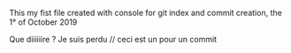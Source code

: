 This my fist file created with console for git index and commit creation, the 1° of October 2019 

Que diiiiiire ? Je suis perdu // ceci est un pour un commit 
